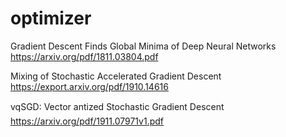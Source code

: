 # optimizer

Gradient Descent Finds Global Minima of Deep Neural Networks
https://arxiv.org/pdf/1811.03804.pdf


Mixing of Stochastic Accelerated Gradient Descent
https://export.arxiv.org/pdf/1910.14616


vqSGD: Vector antized Stochastic Gradient Descent
https://arxiv.org/pdf/1911.07971v1.pdf
